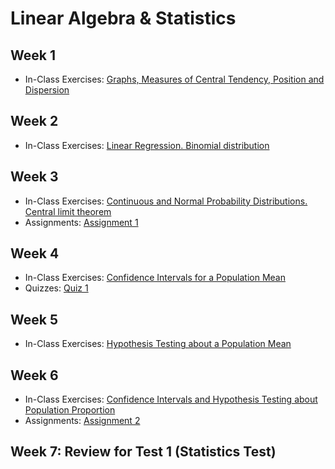 # Linear Algebra & Statistics

## Week 1

- In-Class Exercises: [Graphs, Measures of Central Tendency, Position and Dispersion](module01)

## Week 2

- In-Class Exercises: [Linear Regression. Binomial distribution](module02)

## Week 3

- In-Class Exercises: [Continuous and Normal Probability Distributions. Central limit theorem](module03)
- Assignments: [Assignment 1](assignment1)

## Week 4

- In-Class Exercises: [Confidence Intervals for a Population Mean](module04)
- Quizzes: [Quiz 1](quiz1)

## Week 5

- In-Class Exercises: [Hypothesis Testing about a Population Mean](module05)

## Week 6

- In-Class Exercises: [Confidence Intervals and Hypothesis Testing about Population Proportion](module06)
- Assignments: [Assignment 2](assignment2)

## Week 7: Review for Test 1 (Statistics Test)

